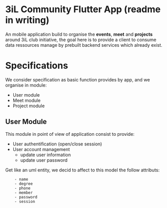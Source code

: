 ﻿# 3iL Community Flutter App (readme in writing)

An mobile application build to organise the **events**, **meet** and **projects** around 3iL club initiative, the goal here is to provide a client to consume data ressources manage by prebuilt backend services which already exist.

# Specifications

We consider specification as basic function provides by app, and we organise in module:

 - User module
 - Meet module
 - Project module

## User Module

This module in point of view of application consist to provide:

 - User authentification (open/close session)
 - User account management 
	 - update user information
	 - update user password

Get like an uml entity, we decid to affect to this model the follow attributs:
```
	- name
	- degree
	- phone
	- member
	- password
	- session
```

